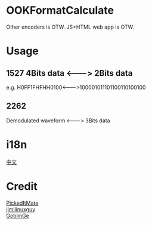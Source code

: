 # OOKFormatCalculate
Other encoders is OTW.
JS+HTML web app is OTW.
# Usage
## 1527 4Bits data <---> 2Bits data
e.g. H0FF1FHFHH0100<--->100001011101100110100100
## 2262
Demodulated waveform <---> 3Bits data
# i18n
[中文](https://github.com/zxkmm/OOKFormatCalculate/blob/main/Chinese.md)
# Credit
[PickedItMate](https://github.com/pickeditmate)  
[jimilinuxguy](https://github.com/jimilinuxguy)  
[GoblinGe](https://github.com/GoblinGe)  
 
